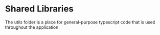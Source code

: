 # Shared Libraries

The utils folder is a place for general-purpose typescript code that is used throughout the application.
